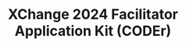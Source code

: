 ---
title: XChange 2024 Facilitator Application Kit (CODEr)
redirect_to: https://drive.google.com/drive/folders/1-UuDhR65ee1fBQCpRFMHdPdzu4Usa9UT?usp=sharing
redirect_from: 
  - /XC24CODErAppKit
  - /xc24coderappkit
---